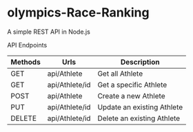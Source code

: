 # olympics-Race-Ranking


A simple REST API in Node.js

API Endpoints

| Methods     | Urls                 |Description            |
| ----------- | -----------          | -----------            |
| GET         | api/Athlete        |Get all Athlete       |
| GET         | api/Athlete/id     |Get a specific Athlete             |
| POST        | api/Athlete        |Create a new Athlete    |
| PUT         | api/Athlete/id    |Update an existing Athlete|
| DELETE      | api/Athlete/id    |Delete an existing Athlete|

